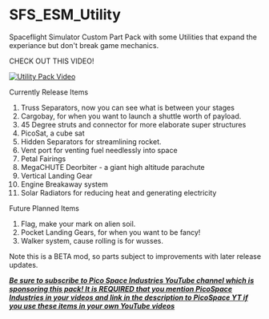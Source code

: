 # SFS_ESM_Utility
Spaceflight Simulator Custom Part Pack with some Utilities that expand the experiance but don't break game mechanics.

CHECK OUT THIS VIDEO!

[![Utility Pack Video](https://user-images.githubusercontent.com/109048742/184973492-25005c89-3efe-4f19-930b-30d4317a45e4.jpg)](https://youtu.be/OOuBHnekdi4)

Currently Release Items
1. Truss Separators, now you can see what is between your stages
2. Cargobay, for when you want to launch a shuttle worth of payload.
3. 45 Degree struts and connector for more elaborate super structures
4. PicoSat, a cube sat
5. Hidden Separators for streamlining rocket.
6. Vent port for venting fuel needlessly into space
7. Petal Fairings
8. MegaCHUTE Deorbiter - a giant high altitude parachute
9. Vertical Landing Gear
10. Engine Breakaway system
11. Solar Radiators for reducing heat and generating electricity

Future Planned Items
1. Flag, make your mark on alien soil.
2. Pocket Landing Gears, for when you want to be fancy!
3. Walker system, cause rolling is for wusses.


Note this is a BETA mod, so parts subject to improvements with later release updates.

[**_Be sure to subscribe to Pico Space Industries YouTube channel which is sponsoring this pack! It is REQUIRED that you mention PicoSpace Industries in your videos and link in the description to PicoSpace YT if you use these items in your own YouTube videos_**](https://www.youtube.com/channel/UCgPjBqQ1IptrZai4oLVZrXA/?sub_confirmation=1)
